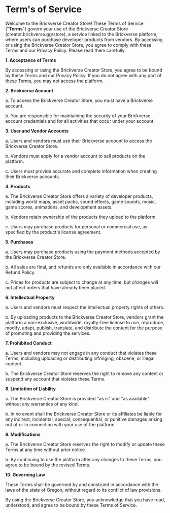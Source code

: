 # Term's of Service

Welcome to the Brickverse Creator Store! These Terms of Service ("**Terms**") govern your use of the Brickverse Creator Store (creator.brickverse.gg/store), a service linked to the Brickverse platform, where users can purchase developer products from vendors. By accessing or using the Brickverse Creator Store, you agree to comply with these Terms and our Privacy Policy. Please read them carefully.

**1. Acceptance of Terms**&#x20;

By accessing or using the Brickverse Creator Store, you agree to be bound by these Terms and our Privacy Policy. If you do not agree with any part of these Terms, you may not access the platform.

**2. Brickverse Account**&#x20;

a. To access the Brickverse Creator Store, you must have a Brickverse account.&#x20;

b. You are responsible for maintaining the security of your Brickverse account credentials and for all activities that occur under your account.

**3. User and Vendor Accounts**&#x20;

a. Users and vendors must use their Brickverse account to access the Brickverse Creator Store.&#x20;

b. Vendors must apply for a vendor account to sell products on the platform.&#x20;

c. Users must provide accurate and complete information when creating their Brickverse accounts.

**4. Products**&#x20;

a. The Brickverse Creator Store offers a variety of developer products, including world maps, asset packs, sound effects, game sounds, music, game scores, animations, and development assets.&#x20;

b. Vendors retain ownership of the products they upload to the platform.&#x20;

c. Users may purchase products for personal or commercial use, as specified by the product's license agreement.

**5. Purchases**&#x20;

a. Users may purchase products using the payment methods accepted by the Brickverse Creator Store.

&#x20;b. All sales are final, and refunds are only available in accordance with our Refund Policy.&#x20;

c. Prices for products are subject to change at any time, but changes will not affect orders that have already been placed.

**6. Intellectual Property**&#x20;

a. Users and vendors must respect the intellectual property rights of others.&#x20;

b. By uploading products to the Brickverse Creator Store, vendors grant the platform a non-exclusive, worldwide, royalty-free license to use, reproduce, modify, adapt, publish, translate, and distribute the content for the purpose of promoting and providing the services.

**7. Prohibited Conduct**&#x20;

a. Users and vendors may not engage in any conduct that violates these Terms, including uploading or distributing infringing, obscene, or illegal content.&#x20;

b. The Brickverse Creator Store reserves the right to remove any content or suspend any account that violates these Terms.

**8. Limitation of Liability**&#x20;

a. The Brickverse Creator Store is provided "as is" and "as available" without any warranties of any kind.

b. In no event shall the Brickverse Creator Store or its affiliates be liable for any indirect, incidental, special, consequential, or punitive damages arising out of or in connection with your use of the platform.

**9. Modifications**&#x20;

a. The Brickverse Creator Store reserves the right to modify or update these Terms at any time without prior notice.&#x20;

b. By continuing to use the platform after any changes to these Terms, you agree to be bound by the revised Terms.

**10. Governing Law**&#x20;

These Terms shall be governed by and construed in accordance with the laws of the state of Oregon, without regard to its conflict of law provisions.

By using the Brickverse Creator Store, you acknowledge that you have read, understood, and agree to be bound by these Terms of Service.
